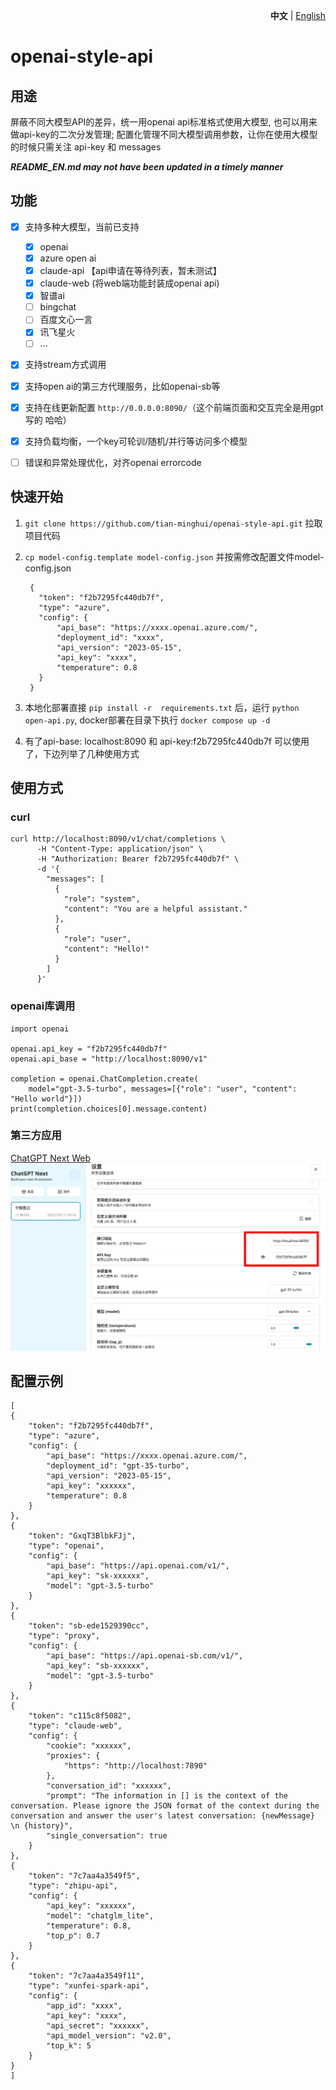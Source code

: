 <p align="right">
   <strong>中文</strong> | <a href="./README_EN.md">English</a>
</p>

# openai-style-api

## 用途
屏蔽不同大模型API的差异，统一用openai api标准格式使用大模型, 也可以用来做api-key的二次分发管理; 配置化管理不同大模型调用参数，让你在使用大模型的时候只需关注 api-key 和 messages

 ***README_EN.md may not have been updated in a timely manner***
## 功能

- [x] 支持多种大模型，当前已支持
  - [x] openai
  - [x] azure open ai
  - [x] claude-api 【api申请在等待列表，暂未测试】
  - [x] claude-web (将web端功能封装成openai api)
  - [x] 智谱ai
  - [ ] bingchat
  - [ ] 百度文心一言
  - [x] 讯飞星火
  - [ ] ...
- [x] 支持stream方式调用
- [x] 支持open ai的第三方代理服务，比如openai-sb等
- [x] 支持在线更新配置 `http://0.0.0.0:8090/`（这个前端页面和交互完全是用gpt写的 哈哈）
- [x] 支持负载均衡，一个key可轮训/随机/并行等访问多个模型
- [ ] 错误和异常处理优化，对齐openai errorcode


## 快速开始

1. `git clone https://github.com/tian-minghui/openai-style-api.git` 拉取项目代码
2. `cp model-config.template model-config.json`  并按需修改配置文件model-config.json
 
        {
          "token": "f2b7295fc440db7f",
          "type": "azure",
          "config": {
              "api_base": "https://xxxx.openai.azure.com/",
              "deployment_id": "xxxx",
              "api_version": "2023-05-15",
              "api_key": "xxxx",
              "temperature": 0.8
          }
        }

4. 本地化部署直接 `pip install -r  requirements.txt` 后，运行 `python open-api.py`,  docker部署在目录下执行 `docker compose up -d`
5. 有了api-base: localhost:8090 和 api-key:f2b7295fc440db7f 可以使用了，下边列举了几种使用方式

## 使用方式

### curl

    curl http://localhost:8090/v1/chat/completions \
          -H "Content-Type: application/json" \
          -H "Authorization: Bearer f2b7295fc440db7f" \
          -d '{
            "messages": [
              {
                "role": "system",
                "content": "You are a helpful assistant."
              },
              {
                "role": "user",
                "content": "Hello!"
              }
            ]
          }'

### openai库调用

    import openai

    openai.api_key = "f2b7295fc440db7f"
    openai.api_base = "http://localhost:8090/v1"

    completion = openai.ChatCompletion.create(
        model="gpt-3.5-turbo", messages=[{"role": "user", "content": "Hello world"}])
    print(completion.choices[0].message.content)

### 第三方应用

[ChatGPT Next Web](https://github.com/Yidadaa/ChatGPT-Next-Web)
![Alt text](img/image.png)

## 配置示例
    [
    {
        "token": "f2b7295fc440db7f",
        "type": "azure",
        "config": {
            "api_base": "https://xxxx.openai.azure.com/",
            "deployment_id": "gpt-35-turbo",
            "api_version": "2023-05-15",
            "api_key": "xxxxxx",
            "temperature": 0.8
        }
    },
    {
        "token": "GxqT3BlbkFJj",
        "type": "openai",
        "config": {
            "api_base": "https://api.openai.com/v1/",
            "api_key": "sk-xxxxxx",
            "model": "gpt-3.5-turbo"
        }
    },
    {
        "token": "sb-ede1529390cc",
        "type": "proxy",
        "config": {
            "api_base": "https://api.openai-sb.com/v1/",
            "api_key": "sb-xxxxxx",
            "model": "gpt-3.5-turbo"
        }
    },
    {
        "token": "c115c8f5082",
        "type": "claude-web",
        "config": {
            "cookie": "xxxxxx",
            "proxies": {
                "https": "http://localhost:7890"
            },
            "conversation_id": "xxxxxx",
            "prompt": "The information in [] is the context of the conversation. Please ignore the JSON format of the context during the conversation and answer the user's latest conversation: {newMessage} \n {history}",
            "single_conversation": true
        }
    },
    {
        "token": "7c7aa4a3549f5",
        "type": "zhipu-api",
        "config": {
            "api_key": "xxxxxx",
            "model": "chatglm_lite",
            "temperature": 0.8,
            "top_p": 0.7
        }
    },
    {
        "token": "7c7aa4a3549f11",
        "type": "xunfei-spark-api",
        "config": {
            "app_id": "xxxx",
            "api_key": "xxxx",
            "api_secret": "xxxxxx",
            "api_model_version": "v2.0",
            "top_k": 5
        }
    }
    ]